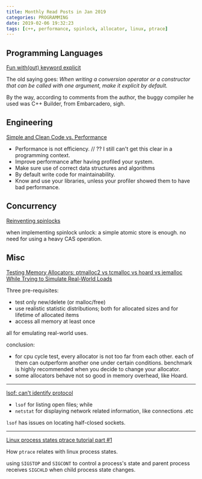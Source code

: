 ```yaml
---
title: Monthly Read Posts in Jan 2019
categories: PROGRAMMING
date: 2019-02-06 19:32:23
tags: [c++, performance, spinlock, allocator, linux, ptrace]
---
```

## Programming Languages

[Fun with(out) keyword explicit](https://arne-mertz.de/2015/03/fun-without-keyword-explicit/)

The old saying goes: _When writing a conversion operator or a constructor that can be called with one argument, make it explicit by default._

By the way, according to comments from the author, the buggy compiler he used was C++ Builder, from Embarcadero, sigh.

## Engineering

[Simple and Clean Code vs. Performance](https://arne-mertz.de/2015/03/simple-and-clean-code-vs-performance/)

- Performance is not efficiency. // ?? I still can't get this clear in a programming context.
- Improve performance after having profiled your system.
- Make sure use of correct data structures and algorithms
- By default write code for maintainability.
- Know and use your libraries, unless your profiler showed them to have bad performance.

## Concurrency

[Reinventing spinlocks](https://idea.popcount.org/2012-09-12-reinventing-spinlocks/)

when implementing spinlock unlock: a simple atomic store is enough. no need for using  a heavy CAS operation.

## Misc

[Testing Memory Allocators: ptmalloc2 vs tcmalloc vs hoard vs jemalloc While Trying to Simulate Real-World Loads](http://ithare.com/testing-memory-allocators-ptmalloc2-tcmalloc-hoard-jemalloc-while-trying-to-simulate-real-world-loads/)

Three pre-requisites:
- test only new/delete (or malloc/free)
- use realistic statistic distributions; both for allocated sizes and for lifetime of allocated items
- access all memory at least once

all for emulating real-world uses.

conclusion:
- for cpu cycle test, every allocator is not too far from each other. each of them can outperform another one under certain conditions. benchmark is highly recommended when you decide to change your allocator.
- some allocators behave not so good in memory overhead, like Hoard.

---

[lsof: can't identify protocol](https://idea.popcount.org/2012-12-09-lsof-cant-identify-protocol/)

- `lsof` for listing open files; while
- `netstat` for displaying network related information, like connections .etc

`lsof` has issues on locating half-closed sockets.

---

[Linux process states ptrace tutorial part #1](https://idea.popcount.org/2012-12-11-linux-process-states/)

How `ptrace` relates with linux process states.

using `SIGSTOP` and `SIGCONT` to control a process's state and parent process receives `SIGCHLD` when child process state changes.
